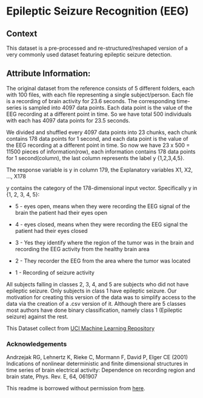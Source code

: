 # Epileptic Seizure Recognition (EEG)

## Context

This dataset is a pre-processed and re-structured/reshaped version of a very commonly used dataset featuring epileptic seizure detection.

## Attribute Information:

The original dataset from the reference consists of 5 different folders, each with 100 files, with each file representing a single subject/person. Each file is a recording of brain activity for 23.6 seconds. The corresponding time-series is sampled into 4097 data points. Each data point is the value of the EEG recording at a different point in time. So we have total 500 individuals with each has 4097 data points for 23.5 seconds.

We divided and shuffled every 4097 data points into 23 chunks, each chunk contains 178 data points for 1 second, and each data point is the value of the EEG recording at a different point in time. So now we have 23 x 500 = 11500 pieces of information(row), each information contains 178 data points for 1 second(column), the last column represents the label y {1,2,3,4,5}.

The response variable is y in column 179, the Explanatory variables X1, X2, …, X178

y contains the category of the 178-dimensional input vector. Specifically y in {1, 2, 3, 4, 5}:

* 5 - eyes open, means when they were recording the EEG signal of the brain the patient had their eyes open

* 4 - eyes closed, means when they were recording the EEG signal the patient had their eyes closed

* 3 - Yes they identify where the region of the tumor was in the brain and recording the EEG activity from the healthy brain area

* 2 - They recorder the EEG from the area where the tumor was located

* 1 - Recording of seizure activity

All subjects falling in classes 2, 3, 4, and 5 are subjects who did not have epileptic seizure. Only subjects in class 1 have epileptic seizure. Our motivation for creating this version of the data was to simplify access to the data via the creation of a .csv version of it. Although there are 5 classes most authors have done binary classification, namely class 1 (Epileptic seizure) against the rest.

This Dataset collect from [UCI Machine Learning Repository](https://archive.ics.uci.edu/ml/index.html)

### Acknowledgements

Andrzejak RG, Lehnertz K, Rieke C, Mormann F, David P, Elger CE (2001) Indications of nonlinear deterministic and finite dimensional structures in time series of brain electrical activity: Dependence on recording region and brain state, Phys. Rev. E, 64, 061907

This readme is borrowed without permission from [here](https://www.kaggle.com/harunshimanto/epileptic-seizure-recognition). 
